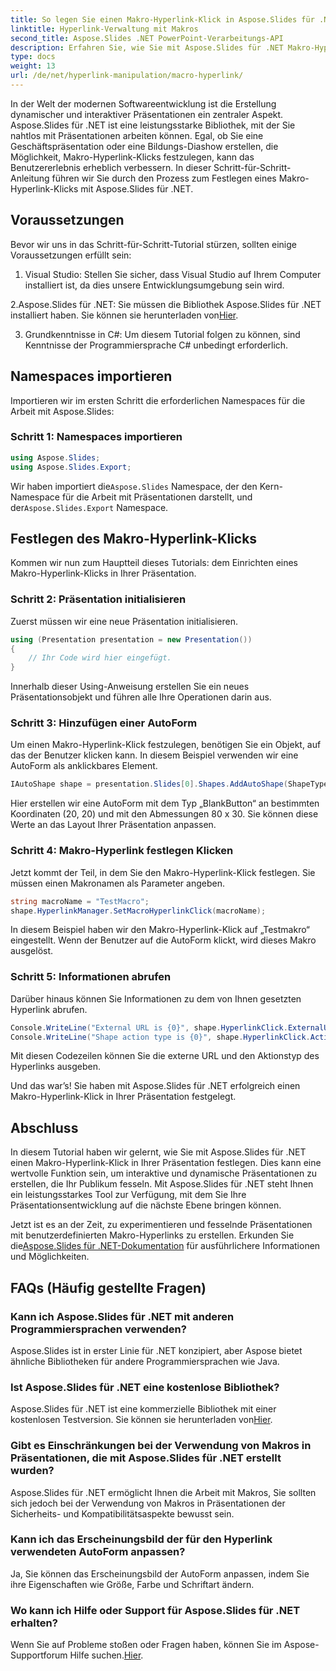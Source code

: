 ```yaml
---
title: So legen Sie einen Makro-Hyperlink-Klick in Aspose.Slides für .NET fest
linktitle: Hyperlink-Verwaltung mit Makros
second_title: Aspose.Slides .NET PowerPoint-Verarbeitungs-API
description: Erfahren Sie, wie Sie mit Aspose.Slides für .NET Makro-Hyperlinks in Ihre Präsentationen einfügen. Steigern Sie die Interaktivität und fesseln Sie Ihr Publikum.
type: docs
weight: 13
url: /de/net/hyperlink-manipulation/macro-hyperlink/
---
```


In der Welt der modernen Softwareentwicklung ist die Erstellung dynamischer und interaktiver Präsentationen ein zentraler Aspekt. Aspose.Slides für .NET ist eine leistungsstarke Bibliothek, mit der Sie nahtlos mit Präsentationen arbeiten können. Egal, ob Sie eine Geschäftspräsentation oder eine Bildungs-Diashow erstellen, die Möglichkeit, Makro-Hyperlink-Klicks festzulegen, kann das Benutzererlebnis erheblich verbessern. In dieser Schritt-für-Schritt-Anleitung führen wir Sie durch den Prozess zum Festlegen eines Makro-Hyperlink-Klicks mit Aspose.Slides für .NET. 

## Voraussetzungen

Bevor wir uns in das Schritt-für-Schritt-Tutorial stürzen, sollten einige Voraussetzungen erfüllt sein:

1. Visual Studio: Stellen Sie sicher, dass Visual Studio auf Ihrem Computer installiert ist, da dies unsere Entwicklungsumgebung sein wird.

 2.Aspose.Slides für .NET: Sie müssen die Bibliothek Aspose.Slides für .NET installiert haben. Sie können sie herunterladen von[Hier](https://releases.aspose.com/slides/net/).

3. Grundkenntnisse in C#: Um diesem Tutorial folgen zu können, sind Kenntnisse der Programmiersprache C# unbedingt erforderlich.

## Namespaces importieren

Importieren wir im ersten Schritt die erforderlichen Namespaces für die Arbeit mit Aspose.Slides:

### Schritt 1: Namespaces importieren

```csharp
using Aspose.Slides;
using Aspose.Slides.Export;
```

 Wir haben importiert die`Aspose.Slides` Namespace, der den Kern-Namespace für die Arbeit mit Präsentationen darstellt, und der`Aspose.Slides.Export` Namespace.

## Festlegen des Makro-Hyperlink-Klicks

Kommen wir nun zum Hauptteil dieses Tutorials: dem Einrichten eines Makro-Hyperlink-Klicks in Ihrer Präsentation.

### Schritt 2: Präsentation initialisieren

Zuerst müssen wir eine neue Präsentation initialisieren.

```csharp
using (Presentation presentation = new Presentation())
{
    // Ihr Code wird hier eingefügt.
}
```

Innerhalb dieser Using-Anweisung erstellen Sie ein neues Präsentationsobjekt und führen alle Ihre Operationen darin aus.

### Schritt 3: Hinzufügen einer AutoForm

Um einen Makro-Hyperlink-Klick festzulegen, benötigen Sie ein Objekt, auf das der Benutzer klicken kann. In diesem Beispiel verwenden wir eine AutoForm als anklickbares Element.

```csharp
IAutoShape shape = presentation.Slides[0].Shapes.AddAutoShape(ShapeType.BlankButton, 20, 20, 80, 30);
```

Hier erstellen wir eine AutoForm mit dem Typ „BlankButton“ an bestimmten Koordinaten (20, 20) und mit den Abmessungen 80 x 30. Sie können diese Werte an das Layout Ihrer Präsentation anpassen.

### Schritt 4: Makro-Hyperlink festlegen Klicken

Jetzt kommt der Teil, in dem Sie den Makro-Hyperlink-Klick festlegen. Sie müssen einen Makronamen als Parameter angeben.

```csharp
string macroName = "TestMacro";
shape.HyperlinkManager.SetMacroHyperlinkClick(macroName);
```

In diesem Beispiel haben wir den Makro-Hyperlink-Klick auf „Testmakro“ eingestellt. Wenn der Benutzer auf die AutoForm klickt, wird dieses Makro ausgelöst.

### Schritt 5: Informationen abrufen

Darüber hinaus können Sie Informationen zu dem von Ihnen gesetzten Hyperlink abrufen.

```csharp
Console.WriteLine("External URL is {0}", shape.HyperlinkClick.ExternalUrl);
Console.WriteLine("Shape action type is {0}", shape.HyperlinkClick.ActionType);
```

Mit diesen Codezeilen können Sie die externe URL und den Aktionstyp des Hyperlinks ausgeben.

Und das war’s! Sie haben mit Aspose.Slides für .NET erfolgreich einen Makro-Hyperlink-Klick in Ihrer Präsentation festgelegt.

## Abschluss

In diesem Tutorial haben wir gelernt, wie Sie mit Aspose.Slides für .NET einen Makro-Hyperlink-Klick in Ihrer Präsentation festlegen. Dies kann eine wertvolle Funktion sein, um interaktive und dynamische Präsentationen zu erstellen, die Ihr Publikum fesseln. Mit Aspose.Slides für .NET steht Ihnen ein leistungsstarkes Tool zur Verfügung, mit dem Sie Ihre Präsentationsentwicklung auf die nächste Ebene bringen können.

 Jetzt ist es an der Zeit, zu experimentieren und fesselnde Präsentationen mit benutzerdefinierten Makro-Hyperlinks zu erstellen. Erkunden Sie die[Aspose.Slides für .NET-Dokumentation](https://reference.aspose.com/slides/net/) für ausführlichere Informationen und Möglichkeiten.

## FAQs (Häufig gestellte Fragen)

### Kann ich Aspose.Slides für .NET mit anderen Programmiersprachen verwenden?
Aspose.Slides ist in erster Linie für .NET konzipiert, aber Aspose bietet ähnliche Bibliotheken für andere Programmiersprachen wie Java.

### Ist Aspose.Slides für .NET eine kostenlose Bibliothek?
Aspose.Slides für .NET ist eine kommerzielle Bibliothek mit einer kostenlosen Testversion. Sie können sie herunterladen von[Hier](https://releases.aspose.com/).

### Gibt es Einschränkungen bei der Verwendung von Makros in Präsentationen, die mit Aspose.Slides für .NET erstellt wurden?
Aspose.Slides für .NET ermöglicht Ihnen die Arbeit mit Makros, Sie sollten sich jedoch bei der Verwendung von Makros in Präsentationen der Sicherheits- und Kompatibilitätsaspekte bewusst sein.

### Kann ich das Erscheinungsbild der für den Hyperlink verwendeten AutoForm anpassen?
Ja, Sie können das Erscheinungsbild der AutoForm anpassen, indem Sie ihre Eigenschaften wie Größe, Farbe und Schriftart ändern.

### Wo kann ich Hilfe oder Support für Aspose.Slides für .NET erhalten?
 Wenn Sie auf Probleme stoßen oder Fragen haben, können Sie im Aspose-Supportforum Hilfe suchen.[Hier](https://forum.aspose.com/).
